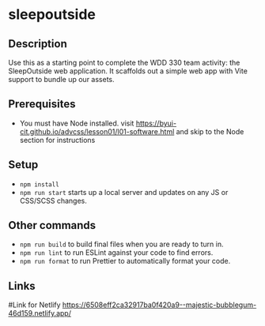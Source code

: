 # sleepoutside

## Description

Use this as a starting point to complete the WDD 330 team activity: the SleepOutside web application. It scaffolds out a simple web app with Vite support to bundle up our assets.

## Prerequisites

- You must have Node installed. visit https://byui-cit.github.io/advcss/lesson01/l01-software.html and skip to the Node section for instructions

## Setup

- `npm install`
- `npm run start` starts up a local server and updates on any JS or CSS/SCSS changes.

## Other commands

- `npm run build` to build final files when you are ready to turn in.
- `npm run lint` to run ESLint against your code to find errors.
- `npm run format` to run Prettier to automatically format your code.

## Links
#Link for Netlify
[
](https://6508eff2ca32917ba0f420a9--majestic-bubblegum-46d159.netlify.app/)https://6508eff2ca32917ba0f420a9--majestic-bubblegum-46d159.netlify.app/
